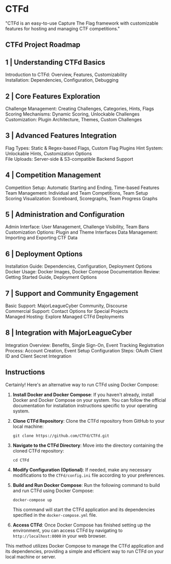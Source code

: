 
# CTFd

"CTFd is an easy-to-use Capture The Flag framework with customizable features for hosting and managing CTF competitions."


## CTFd Project Roadmap 


## 1 | Understanding CTFd Basics 
Introduction to CTFd: Overview, Features, Customizability  
Installation: Dependencies, Configuration, Debugging 






## 2 | Core Features Exploration 
Challenge Management: Creating Challenges, Categories, Hints, Flags  
Scoring Mechanisms: Dynamic Scoring, Unlockable Challenges 
Customization: Plugin Architecture, Themes, Custom Challenges 



## 3 | Advanced Features Integration 
Flag Types: Static & Regex-based Flags, Custom Flag Plugins Hint System: Unlockable Hints, Customization Options  
File Uploads: Server-side & S3-compatible Backend Support 



## 4 | Competition Management 
Competition Setup: Automatic Starting and Ending, Time-based Features 
Team Management: Individual and Team Competitions, Team Setup  
Scoring Visualization: Scoreboard, Scoregraphs, Team Progress Graphs 


## 5 | Administration and Configuration 
Admin Interface: User Management, Challenge Visibility, Team Bans 
Customization Options: Plugin and Theme Interfaces 
Data Management: Importing and Exporting CTF Data 


## 6 | Deployment Options 
Installation Guide: Dependencies, Configuration, Deployment Options 
Docker Usage: Docker Images, Docker Compose 
Documentation Review: Getting Started Guide, Deployment Options 


## 7 | Support and Community Engagement 
Basic Support: MajorLeagueCyber Community, Discourse  
Commercial Support: Contact Options for Special Projects  
Managed Hosting: Explore Managed CTFd Deployments 




## 8 | Integration with MajorLeagueCyber 
Integration Overview: Benefits, Single Sign-On, Event Tracking 
Registration Process: Account Creation, Event Setup 
Configuration Steps: OAuth Client ID and Client Secret Integration 




## Instructions
Certainly! Here's an alternative way to run CTFd using Docker Compose:

1. **Install Docker and Docker Compose**: If you haven't already, install Docker and Docker Compose on your system. You can follow the official documentation for installation instructions specific to your operating system.

2. **Clone CTFd Repository**: Clone the CTFd repository from GitHub to your local machine:

    ```
    git clone https://github.com/CTFd/CTFd.git
    ```

3. **Navigate to the CTFd Directory**: Move into the directory containing the cloned CTFd repository:

    ```
    cd CTFd
    ```

4. **Modify Configuration (Optional)**: If needed, make any necessary modifications to the `CTFd/config.ini` file according to your preferences.

5. **Build and Run Docker Compose**: Run the following command to build and run CTFd using Docker Compose:

    ```
    docker-compose up
    ```

    This command will start the CTFd application and its dependencies specified in the `docker-compose.yml` file.

6. **Access CTFd**: Once Docker Compose has finished setting up the environment, you can access CTFd by navigating to `http://localhost:8000` in your web browser.

This method utilizes Docker Compose to manage the CTFd application and its dependencies, providing a simple and efficient way to run CTFd on your local machine or server.